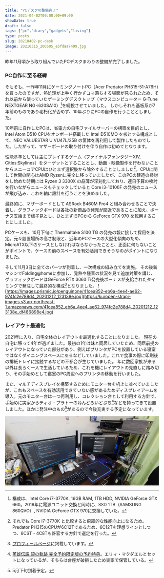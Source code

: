 ```yaml
---
title: "PCデスクの整備完了"
date: 2021-04-02T00:00:00+09:00
showDate: true
draft: false
tags: ["pc","diary","gadgets","living"]
type: posts
slug: 20210402-pc-desk
image: 20210315_200605_e5fdaa7499.jpg
---
```

昨年11月頃から取り組んでいたPCデスクまわりの整備が完了しました。

### PC自作に至る経緯

そもそも、一昨年11月にゲーミングノートPC（Acer Predator PH315-51-A76H）を買ったのですが、熱処理が上手く行かずコマ落ちする場面が見られたため、それ以前から使っていたゲーミングデスクトップ（マウスコンピューター G-Tune NEXTGEAR NG-i620SA10）[^1]を続投させていました。
しかしそれも基板系が7年前のものであり老朽化が否めず、10年ぶりにPCの自作を行うこととしました。

10年前に自作したPCは、省電力の自宅ファイルサーバーの構築を目的とし、Intel Atom D510 CPUをオンボード搭載した Intel D510MO を核とする構成として、NEC VALUESTAR U VU47L/25B の筐体を再利用して製作したものでした。したがって、マザーボードの取り付けを伴う自作は初めてとなります。

性能基準としては主にプレイするゲーム（ファイナルファンタジーXIV, Cities:Skylines）をターゲットとすることとし、動画・映像製作を行わないことからメニーコアCPUはひとまず選択肢から除外することにしました[^2]。CPUに関して世間の関心はAMD Ryzenに完全に移っていましたが、このPCの建造の検討をし始めた時期には Ryzen 3 3300X の品薄が深刻化しており、連日予算の検討を行いながらニュースもチェックしていると Core i3-10100F の発売のニュースが飛び込み、これを軸に設計を行うことを決めました。

最終的に、マザーボードとして ASRock B460M Pro4 と組み合わせることで決着し、グラフィックボードは各社の新商品の発売が間近であることに加え、ボーナス支給まで様子見とし、ひとまず旧PCから GeForce GTX 970 を転用することにしました。

PCケースも、10月下旬に Thermaltake S100 TG の発売の報に接して採用を決定。元々設置場所の高さ制限と、近年のPCケースの大型化傾向のため、MicroATX以下のケースとしなければならなかったことと、正面に何もないことがポイントで、ケースの前のスペースを有効活用できそうなのがポイントになりました。

そして11月3日に全てのパーツが到着し、一次構成の組み立てを実施。
その後新マシンでFolding@homeに参加し、発熱や騒音の状況を見て追加対策を講じ、グラフィックボードはGeForce RTX 3060 Ti発売後ボーナスが支給されたタイミングで発注して最終的な構成[^3]となりました。
![https://images.prismic.io/penguinone/41cea852-eb6a-4ee4-ae62-974fc2e788d4_20201212_123138e.jpg](https://kuropen-strapi-images.s3.ap-northeast-1.amazonaws.com/41cea852_eb6a_4ee4_ae62_974fc2e788d4_20201212_123138e_df486898e4.jpg)

### レイアウト最適化
2021年に入り、自宅全体のレイアウトを最適化することになりました。
現在の自宅に移って4年が過ぎました。最初の1年は妹と同居していたため、同居前提のレイアウトになっていた部分があり、例えばプリンタがPCを設置している寝室ではなくダイニングスペースにあるなどしていました。これで食事の際に印刷後の排紙トレイに接触するなどの不都合が生じていました。
年に数回家族が来る以外は長らく一人で生活しているため、これを機にレイアウトの見直しに踏み切り、その手始めとして寝室のPC周辺へのプリンタの移動を行いました。

また、マルチディスプレイを構築するためにモニター台を机上に並べていましたが、これもスペースを有効活用できていない感があるためディスプレイアームを導入。元のモニター台は一つ再利用し、コレクション台として利用する方針で、手始めに実家からティオ・プラトーのねんどろいどぷち[^4]などを持ってきて設置しました。ほかに発注中のもの[^5]があるので今後充実する予定になっています。

![Cover Image](./20210315_200605_e5fdaa7499.jpg)

[^1]: 構成は、Intel Core i7-3770K, 16GB RAM, 1TB HDD, NVIDIA GeForce GTX 660。2019年に電源ユニット交換と同時に、SSD 1TB（SAMSUNG 860QVO）, NVIDIA GeForce GTX 970に交換していた。
[^2]: それでも Core i7-3770K と比較すると飛躍的な性能向上になるため。Predator PH315のCPUが6C12Tであるため、6C12Tを理想ラインとしつつ、6C6T・4C8Tも許容する方針で選定を行った。
[^3]: [プロフィールページ](/profile)に掲載しています。
[^4]: [英雄伝説 碧の軌跡 完全予約限定版の予約特典](https://www.4gamer.net/games/126/G012619/20110414003/)。エリィ・マクダエルとセットになっているが、そちらは台座が破損したため実家で保管している。
[^5]: 5月下旬到着予定。